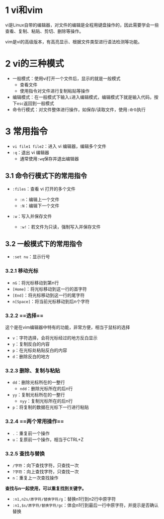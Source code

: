 # 1 vi和vim

vi是Linux自带的编辑器，对文件的编辑是全程用键盘操作的，因此需要学会一些查看、复制、粘贴、剪切、删除等操作。

vim是vi的高级版本，有高亮显示、根据文件类型进行语法检测等功能。



# 2 vi的三种模式

- 一般模式：使用vi打开一个文件后，显示的就是一般模式
  - 查看文件
  - 使用指令对文件进行复制粘贴等操作
- 编辑模式：在一般模式下输入`i`进入编辑模式，编辑模式下就是输入代码，按下`esc`返回到一般模式
- 命令行模式：对文件整体进行操作，如保存/读取文件，使用`:命令`执行



# 3 常用指令

- `vi file1 file2`：进入 vi 编辑器，编辑多个文件
- `:q`：退出 vi 编辑器
  - 通常使用`:wq`保存并退出编辑器



## 3.1 命令行模式下的常用指令

- `:files`：查看 vi 打开的多个文件
  - `:n`：编辑上一个文件
  - `:N`：编辑下一个文件

- `:w`：写入并保存文件
  - `:w!`：若文件为只读，强制写入并保存文件



## 3.2 一般模式下的常用指令

- `:set nu`：显示行号



### 3.2.1 移动光标

- `nG`：将光标移动到第n行
- `[Home]`：将光标移动到这一行的首字符
- `[End]`：将光标移动到这一行的尾字符
- `n[Space]`：将当前光标移动到后n个字符



### 3.2.2 ==选择==

这个是在vim编辑器中特有的功能，非常方便，相当于鼠标的选择

- `v`：字符选择，会将光标经过的地方反白显示
- `y`：复制反白的内容
- `p`：在光标处粘贴反白的内容
- `d`：删除反白的地方



### 3.2.3 删除、复制与粘贴

- `dd`：删除光标所在的一整行
  - `ndd`：删除光标所在的后n行
- `yy`：复制光标所在的一整行
  - `nyy`：复制光标所在的后n行
- `p`：将复制的数据在光标下一行进行粘贴



### 3.2.4 ==两个常用操作==

- `.`：重复前一个操作
- `u`：复原前一个操作，相当于CTRL+Z



### 3.2.5 查找与替换

- `/字符`：向下查找字符，只查找一次
- `?字符`：向上查找字符，只查找一次
- `n`：重复上一次查找操作

**查找与n一起使用，可以重复找到关键字。**

-  `:n1,n2s/原字符/替换字符/g`：替换n1行到n2行中原字符
- `:n1,$s/原字符/替换字符/gc`：体会n1行到最后一行中原字符，并提示是否确认替换